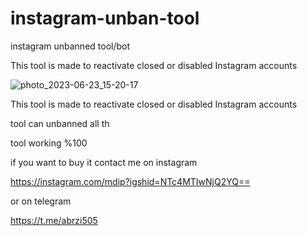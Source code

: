 # instagram-unban-tool

instagram unbanned tool/bot

This tool is made to reactivate closed or disabled Instagram accounts


![photo_2023-06-23_15-20-17](https://files.catbox.moe/qwt62j.jpg)





This tool is made to reactivate closed or disabled Instagram accounts

tool can unbanned all th


tool working %100

if you want to buy it contact me on instagram

https://instagram.com/mdip?igshid=NTc4MTIwNjQ2YQ==

or on telegram

https://t.me/abrzi505



